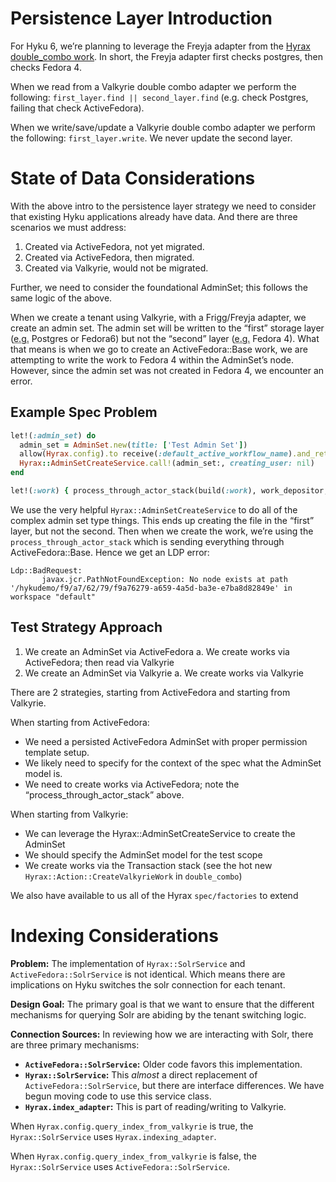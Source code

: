 # Persistence Layer Introduction

For Hyku 6, we’re planning to leverage the Freyja adapter from the [Hyrax double\_combo work](https://github.com/samvera/hyrax/pull/6221).  In short, the Freyja adapter first checks postgres, then checks Fedora 4.

When we read from a Valkyrie double combo adapter we perform the following: `first_layer.find || second_layer.find` (e.g. check Postgres, failing that check ActiveFedora).

When we write/save/update a Valkyrie double combo adapter we perform the following: `first_layer.write`.  We never update the second layer.

# State of Data Considerations

With the above intro to the persistence layer strategy we need to consider that existing Hyku applications already have data.  And there are three scenarios we must address:

1.  Created via ActiveFedora, not yet migrated.
2.  Created via ActiveFedora, then migrated.
3.  Created via Valkyrie, would not be migrated.

Further, we need to consider the foundational AdminSet; this follows the same logic of the above.

When we create a tenant using Valkyrie, with a Frigg/Freyja adapter, we create an admin set.  The admin set will be written to the “first” storage layer (<abbr title="example given">e.g.</abbr> Postgres or Fedora6) but not the “second” layer (<abbr title="example given">e.g.</abbr> Fedora 4).  What that means is when we go to create an ActiveFedora::Base work, we are attempting to write the work to Fedora 4 within the AdminSet’s node.  However, since the admin set was not created in Fedora 4, we encounter an error.

## Example Spec Problem

```ruby
let!(:admin_set) do
  admin_set = AdminSet.new(title: ['Test Admin Set'])
  allow(Hyrax.config).to receive(:default_active_workflow_name).and_return('default')
  Hyrax::AdminSetCreateService.call!(admin_set:, creating_user: nil)
end

let!(:work) { process_through_actor_stack(build(:work), work_depositor, admin_set.id, visibility) }
```

We use the very helpful `Hyrax::AdminSetCreateService` to do all of the complex admin set type things.  This ends up creating the file in the “first” layer, but not the second.  Then when we create the work, we’re using the `process_through_actor_stack` which is sending everything through ActiveFedora::Base.  Hence we get an LDP error:

```shell
Ldp::BadRequest:
       javax.jcr.PathNotFoundException: No node exists at path '/hykudemo/f9/a7/62/79/f9a76279-a659-4a5d-ba3e-e7ba8d82849e' in workspace "default"
```

## Test Strategy Approach

1.  We create an AdminSet via ActiveFedora
    a. We create works via ActiveFedora; then read via Valkyrie
2.  We create an AdminSet via Valkyrie
    a. We create works via Valkyrie

There are 2 strategies, starting from ActiveFedora and starting from Valkyrie.

When starting from ActiveFedora:

-   We need a persisted ActiveFedora AdminSet with proper permission template setup.
-   We likely need to specify for the context of the spec what the AdminSet model is.
-   We need to create works via ActiveFedora; note the “process\_through\_actor\_stack” above.

When starting from Valkyrie:

-   We can leverage the Hyrax::AdminSetCreateService to create the AdminSet
-   We should specify the AdminSet model for the test scope
-   We create works via the Transaction stack (see the hot new `Hyrax::Action::CreateValkyrieWork` in `double_combo`)

We also have available to us all of the Hyrax `spec/factories` to extend  

# Indexing Considerations

**Problem:** The implementation of `Hyrax::SolrService` and `ActiveFedora::SolrService` is not identical.  Which means there are implications on Hyku switches the solr connection for each tenant.

**Design Goal:** The primary goal is that we want to ensure that the different mechanisms for querying Solr are abiding by the tenant switching logic.

**Connection Sources:** In reviewing how we are interacting with Solr, there are three primary mechanisms:

-   **`ActiveFedora::SolrService`:** Older code favors this implementation.
-   **`Hyrax::SolrService`:** This *almost* a direct replacement of `ActiveFedora::SolrService`, but there are interface differences.  We have begun moving code to use this service class.
-   **`Hyrax.index_adapter`:** This is part of reading/writing to Valkyrie.

When `Hyrax.config.query_index_from_valkyrie` is true, the `Hyrax::SolrService` uses `Hyrax.indexing_adapter`.

When `Hyrax.config.query_index_from_valkyrie` is false, the `Hyrax::SolrService` uses `ActiveFedora::SolrService`.
